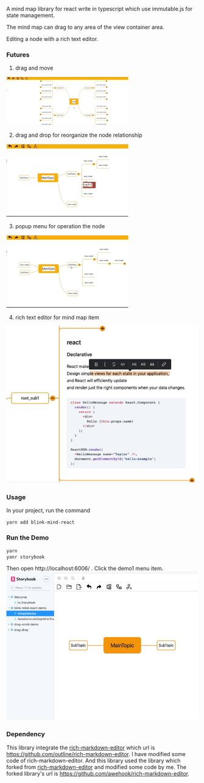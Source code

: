A mind map library for react  write in  typescript which use immutable.js for state management.

The mind map can drag to any area of the view container area. 

Editing a node with a rich text editor.

### Futures
1. drag and move

![image](./screenshots/drag-and-move.gif)

2. drag and drop for reorganize the node relationship

![image](./screenshots/drag-and-drop.gif)

3. popup menu for operation the node

![image](./screenshots/node-popup-menu.gif)

4. rich text editor for mind map item

![image](./screenshots/rich-edit.jpg)

### Usage
In your project, run the command
```
yarn add blink-mind-react
```

### Run the Demo
```
yarn
yanr storybook
```
Then open http://localhost:6006/ .
Click the demo1 menu item.
![image](./screenshots/open-demo.jpg)



### Dependency

This library integrate the [rich-markdown-editor](https://github.com/outline/rich-markdown-editor) which url is https://github.com/outline/rich-markdown-editor.
I have modified some code of rich-markdown-editor.
And this library used the library which forked from [rich-markdown-editor](https://github.com/outline/rich-markdown-editor) and modified some code by me.
The forked library's url is https://github.com/awehook/rich-markdown-editor.
